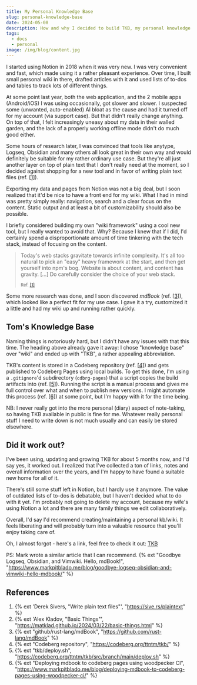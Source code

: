 ```yaml
---
title: My Personal Knowledge Base
slug: personal-knowledge-base
date: 2024-05-08
description: How and why I decided to build TKB, my personal knowledge base.
tags:
  - docs
  - personal
image: /img/blog/content.jpg
---
```


I started using Notion in 2018 when it was very new. I was very convenient and fast, which made using it a rather pleasant experience. Over time, I built small personal wiki in there, drafted articles with it and used lists of to-dos and tables to track lots of different things.

At some point last year, both the web application, and the 2 mobile apps (Android/iOS) I was using occasionally, got slower and slower. I suspected some (unwanted, auto-enabled) AI bloat as the cause and had it turned off for my account (via support case). But that didn't really change anything. On top of that, I felt increasingly uneasy about my data in their walled garden, and the lack of a properly working offline mode didn't do much good either.

Some hours of research later, I was convinced that tools like anytype, Logseq, Obsidian and many others all look great in their own way and would definitely be suitable for my rather ordinary use case. But they're all just another layer on top of plain text that I don't really need at the moment, so I decided against shopping for a new tool and in favor of writing plain text files (ref. [[1]](#refs)).

Exporting my data and pages from Notion was not a big deal, but I soon realized that it'd be nice to have a front end for my wiki. What I had in mind was pretty simply really: navigation, search and a clear focus on the content. Static output and at least a bit of customizability should also be possible.

I briefly considered building my own "wiki framework" using a cool new tool, but I really wanted to avoid that. Why? Because I knew that if I did, I'd certainly spend a disproportionate amount of time tinkering with the tech stack, instead of focusing on the content.

> Today's web stacks gravitate towards infinite complexity. It's all too natural to pick an "easy" heavy framework at the start, and then get yourself into npm's bog. Website is about content, and content has gravity. [...] Do carefully consider the choice of your web stack.
>
> <small>Ref. [[1]](#refs)</small>

Some more research was done, and I soon discovered *mdBook* (ref. [[3]](#refs)), which looked like a perfect fit for my use case. I gave it a try, customized it a little and had my wiki up and running rather quickly.

## Tom's Knowledge Base

Naming things is notoriously hard, but I didn't have any issues with that this time. The heading above already gave it away: I chose "knowledge base" over "wiki" and ended up with "TKB", a rather appealing abbreviation.

TKB's content is stored in a Codeberg repository (ref. [[4]](#refs)) and gets published to Codeberg Pages using local builds. To get this done, I'm using a `.gitignore`'d subdirectory (`cdbrg-pages`) that a script copies the build artifacts into (ref. [[5]](#refs)). Running the script is a manual process and gives me full control over what and when to publish new versions. I might automate this process (ref. [[6]](#refs)) at some point, but I'm happy with it for the time being.

NB: I never really got into the more personal (diary) aspect of note-taking, so having TKB available in public is fine for me. Whatever really personal stuff I need to write down is not much usually and can easily be stored elsewhere.

## Did it work out?

I've been using, updating and growing TKB for about 5 months now, and I'd say yes, it worked out. I realized that I've collected a ton of links, notes and overall information over the years, and I'm happy to have found a suitable new home for all of it.

There's still some stuff left in Notion, but I hardly use it anymore. The value of outdated lists of to-dos is debatable, but I haven't decided what to do with it yet. I'm probably not going to delete my account, because my wife's using Notion a lot and there are many family things we edit collaboratively.

Overall, I'd say I'd recommend creating/maintaining a personal kb/wiki. It feels liberating and will probably turn into a valuable resource that you'll enjoy taking care of.

Oh, I almost forgot - here's a link, feel free to check it out: [TKB](/wiki/)

PS: Mark wrote a similar article that I can recommend.
{% ext "Goodbye Logseq, Obsidian, and Vimwiki. Hello, mdBook!", "https://www.markpitblado.me/blog/goodbye-logseq-obsidian-and-vimwiki-hello-mdbook/" %}

<h2 id="refs">References</h2>

1. {% ext 'Derek Sivers, "Write plain text files"', "https://sive.rs/plaintext" %}
2. {% ext 'Alex Kladov, "Basic Things"', "https://matklad.github.io/2024/03/22/basic-things.html" %}
3. {% ext "github/rust-lang/mdBook", "https://github.com/rust-lang/mdBook" %}
4. {% ext "Codeberg repository", "https://codeberg.org/ttntm/tkb/" %}
5. {% ext "tkb/deploy.sh", "https://codeberg.org/ttntm/tkb/src/branch/main/deploy.sh" %}
6. {% ext "Deploying mdbook to codeberg pages using woodpecker CI", "https://www.markpitblado.me/blog/deploying-mdbook-to-codeberg-pages-using-woodpecker-ci/" %}
